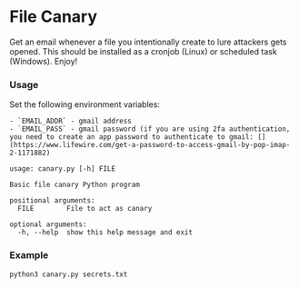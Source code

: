 # File Canary

Get an email whenever a file you intentionally create to lure attackers gets opened. This should be installed as a cronjob (Linux) or scheduled task (Windows). Enjoy!

### Usage

Set the following environment variables:

	- `EMAIL_ADDR` - gmail address
	- `EMAIL_PASS` - gmail password (if you are using 2fa authentication, you need to create an app password to authenticate to gmail: [](https://www.lifewire.com/get-a-password-to-access-gmail-by-pop-imap-2-1171882)

```
usage: canary.py [-h] FILE

Basic file canary Python program

positional arguments:
  FILE        File to act as canary

optional arguments:
  -h, --help  show this help message and exit
```

### Example

```
python3 canary.py secrets.txt
```